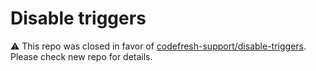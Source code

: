 # Disable triggers

⚠️ This repo was closed in favor of [codefresh-support/disable-triggers](https://github.com/codefresh-support/disable-triggers). Please check new repo for details.

